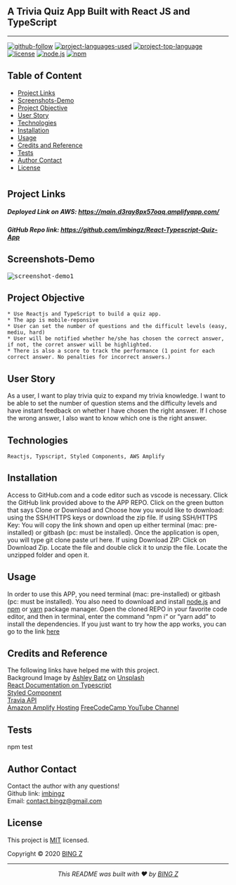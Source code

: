 ## A Trivia Quiz App Built with React JS and TypeScript
<hr>

  [![github-follow](https://img.shields.io/github/followers/imbingz?label=Follow&logoColor=purple&style=social)](https://github.com/imbingz)
  [![project-languages-used](https://img.shields.io/github/languages/count/imbingz/React-Typescript-Quiz-App?color=important)](https://github.com/imbingz/React-Typescript-Quiz-App)
  [![project-top-language](https://img.shields.io/github/languages/top/imbingz/React-Typescript-Quiz-App?color=blueviolet)](https://github.com/imbingz/React-Typescript-Quiz-App)
  [![license](https://img.shields.io/badge/License-MIT-brightgreen.svg)](https://choosealicense.com/licenses/mit/)
  [![node.js](https://img.shields.io/node/v/c?color=pink)](https://nodejs.org/en/)
  [![npm](https://img.shields.io/npm/v/npm?color=blue&logo=npm)](https://www.npmjs.com/package/inquirer)

  ## Table of Content
  * [ Project Links ](#Project-Links)
  * [ Screenshots-Demo ](#Screenshots-Demo)
  * [ Project Objective ](#Project-Objective)
  * [ User Story ](#User-Story)
  * [ Technologies ](#Technologies)
  * [ Installation ](#Installation)
  * [ Usage ](#Usage)
  * [ Credits and Reference ](#Credits-and-Reference)
  * [ Tests ](#Tests)
  * [ Author Contact ](#Author-Contact)
  * [ License ](#License)
  #

  ##  Project Links
   ##### Deployed Link on AWS:  https://main.d3ray8px57oaq.amplifyapp.com/
  ##### GitHub Repo link: https://github.com/imbingz/React-Typescript-Quiz-App



  ## Screenshots-Demo
  <kbd>![screenshot-demo1](./public/demo.gif)</kbd>
  ## Project Objective
    * Use Reactjs and TypeScript to build a quiz app. 
    * The app is mobile-reponsive 
    * User can set the number of questions and the difficult levels (easy, mediu, hard)
    * User will be notified whether he/she has chosen the correct answer, if not, the corret answer will be highlighted. 
    * There is also a score to track the performance (1 point for each correct answer. No penalties for incorrect answers.)

  ## User Story
  As a user, I want to play trivia quiz to expand my trivia knowledge. I want to be able to set the number of question stems and the difficulty levels and have instant feedback on whether I have chosen the right answer. If I chose the wrong answer, I also want to know which one is the right answer. 

  ## Technologies 
  ```
  Reactjs, Typscript, Styled Components, AWS Amplify
  ```
  
  ## Installation
  Access to GitHub.com and a code editor such as vscode is necessary. Click the GitHub link provided above to the APP REPO. Click on the green button that says Clone or Download and Choose how you would like to download: using the SSH/HTTPS keys or download the zip file. If using SSH/HTTPS Key: You will copy the link shown and open up either terminal (mac: pre-installed) or gitbash (pc: must be installed). Once the application is open, you will type git clone paste url here. If using Download ZIP: Click on Download Zip. Locate the file and double click it to unzip the file. Locate the unzipped folder and open it. 

  ## Usage 
  In order to use this APP, you need terminal (mac: pre-installed) or gitbash (pc: must be installed). You also need to download and install [node.js](https://nodejs.org/en/) and [npm](www.npmjs.com) or [yarn](https://yarnpkg.com/) package manager. Open the cloned REPO in your favorite code editor, and then in terminal, enter the command “npm i“ or “yarn add”  to install the dependencies. If you just want to try how the app works, you can go to the link [here](https://whispering-brushlands-26885.herokuapp.com/)

  
  ## Credits and Reference
  The following links have helped me with this project. <br> <span>Background Image by <a href="https://unsplash.com/@ashleybatz?utm_source=unsplash&amp;utm_medium=referral&amp;utm_content=creditCopyText">Ashley Batz</a> on <a href="https://unsplash.com/s/photos/thinking?utm_source=unsplash&amp;utm_medium=referral&amp;utm_content=creditCopyText">Unsplash</a></span><br>
  [React Documentation on Typescript](https://create-react-app.dev/docs/adding-typescript/) <br>
[Styled Component](https://styled-components.com/docs/api#typescript)<br>
[Travia API](https://opentdb.com/api_config.php)<br>
[Amazon Amplify Hosting](https://aws.amazon.com/amplify/hosting/)
[FreeCodeCamp YouTube Channel](https://www.youtube.com/watch?v=F2JCjVSZlG0&list=WL&index=3)
  ## Tests
  npm test

  ## Author Contact
  Contact the author with any questions!<br>
  Github link: [imbingz](https://github.com/imbingz)<br>
  Email: contact.bingz@gmail.com

  ## License
  This project is [MIT](https://choosealicense.com/licenses/mit/) licensed.<br />

  Copyright © 2020 [BING Z](https://imbingz.github.io/Responsive-Website-Portfolio/)

  <hr>
  <p align='center'><i>
  This README was built with ❤️ by <a href="https://imbingz.github.io/Responsive-Website-Portfolio/"> BING Z</a>
</i></p>
